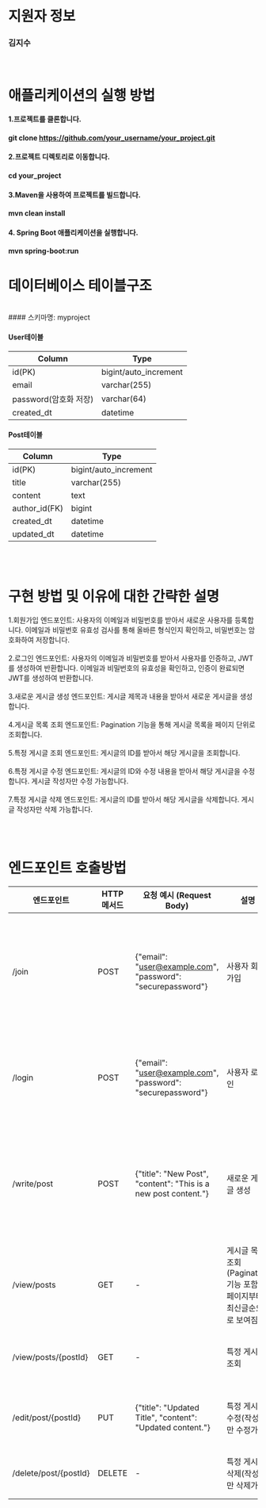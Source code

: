 # 지원자 정보
### 김지수
</br>

# 애플리케이션의 실행 방법
#### 1.프로젝트를 클론합니다.
#### git clone https://github.com/your_username/your_project.git
#### 2.프로젝트 디렉토리로 이동합니다.
#### cd your_project
#### 3.Maven을 사용하여 프로젝트를 빌드합니다.
#### mvn clean install
#### 4. Spring Boot 애플리케이션을 실행합니다.
#### mvn spring-boot:run

# 데이터베이스 테이블구조
</br>
#### 스키마명: myproject

#### User테이블
|Column|Type|
|---|---|
|id(PK)|bigint/auto_increment|
|email|varchar(255)|
|password(암호화 저장)|varchar(64)|
|created_dt|datetime|

#### Post테이블
|Column|Type|
|---|---|
|id(PK)|bigint/auto_increment|
|title|varchar(255)|
|content|text|
|author_id(FK)|bigint|
|created_dt|datetime|
|updated_dt|datetime|


</br></br>

# 구현 방법 및 이유에 대한 간략한 설명
1.회원가입 엔드포인트:
사용자의 이메일과 비밀번호를 받아서 새로운 사용자를 등록합니다.
이메일과 비밀번호 유효성 검사를 통해 올바른 형식인지 확인하고, 비밀번호는 암호화하여 저장합니다.
</br></br>
2.로그인 엔드포인트:
사용자의 이메일과 비밀번호를 받아서 사용자를 인증하고, JWT를 생성하여 반환합니다.
이메일과 비밀번호의 유효성을 확인하고, 인증이 완료되면 JWT를 생성하여 반환합니다.
</br></br>
3.새로운 게시글 생성 엔드포인트:
게시글 제목과 내용을 받아서 새로운 게시글을 생성합니다.
</br></br>
4.게시글 목록 조회 엔드포인트:
Pagination 기능을 통해 게시글 목록을 페이지 단위로 조회합니다.
</br></br>
5.특정 게시글 조회 엔드포인트:
게시글의 ID를 받아서 해당 게시글을 조회합니다.
</br></br>
6.특정 게시글 수정 엔드포인트:
게시글의 ID와 수정 내용을 받아서 해당 게시글을 수정합니다.
게시글 작성자만 수정 가능합니다.
</br></br>
7.특정 게시글 삭제 엔드포인트:
게시글의 ID를 받아서 해당 게시글을 삭제합니다.
게시글 작성자만 삭제 가능합니다.

</br></br>
# 엔드포인트 호출방법
|엔드포인트|HTTP 메서드|요청 예시 (Request Body)|설명|Response|
|---|---|---|-|---|
|/join|POST|{"email": "user@example.com", "password": "securepassword"}|사용자 회원가입|성공 시: 201 Created</br>응답 본문: 생성된 사용자의 정보 (생성된 사용자 ID 등)</br>실패 시: 400 Bad Request</br>응답 본문: 오류 메시지
|/login|POST|{"email": "user@example.com", "password": "securepassword"}|사용자 로그인|성공 시: 200 OK</br>응답 본문: JWT 토큰</br>실패 시: 401 Unauthorized</br>응답 본문: 오류 메시지
|/write/post|POST|{"title": "New Post", "content": "This is a new post content."}|새로운 게시글 생성|성공 시: 201 Created</br>응답 본문: 생성된 게시글의 정보 (생성된 게시글 ID 등)</br>실패 시: 400 Bad Request</br>응답 본문: 오류 메시지
|/view/posts|GET|-|게시글 목록 조회 (Pagination 기능 포함) 1페이지부터 최신글순으로 보여짐|성공 시: 200 OK</br>응답 본문: 페이지 정보와 게시글 목록
|/view/posts/{postId}|GET|-|특정 게시글 조회|성공 시: 200 OK </br> 응답 본문: 페이지 정보와 게시글 목록
|/edit/post/{postId}|PUT|{"title": "Updated Title", "content": "Updated content."}|특정 게시글 수정(작성자만 수정가능)|성공 시: 200 OK </br>응답 본문: "게시글이 수정되었습니다."
|/delete/post/{postId}|DELETE|-|특정 게시글 삭제(작성자만 삭제가능)|성공 시: 200 </br> OK응답 본문: "게시글이 삭제되었습니다."
